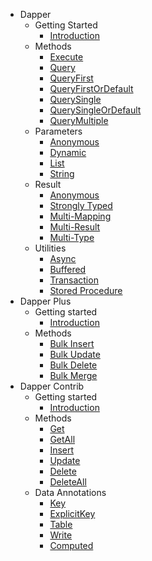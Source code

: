 - Dapper
   - Getting Started
      - [Introduction](dapper/dapper.md)
   - Methods
      - [Execute](dapper/execute.md)
      - [Query](dapper/query.md)
      - [QueryFirst](dapper/queryfirst.md)
      - [QueryFirstOrDefault](dapper/queryfirstordefault.md)
      - [QuerySingle](dapper/querysingle.md)
      - [QuerySingleOrDefault](dapper/querysingleordefault.md)
      - [QueryMultiple](dapper/querymultiple.md)
   - Parameters
      - [Anonymous](dapper/parameter-anonymous.md)
      - [Dynamic](dapper/parameter-dynamic.md)
      - [List](dapper/parameter-list.md)
      - [String](dapper/parameter-string.md)
   - Result
      - [Anonymous](dapper/result-anonymous.md)
      - [Strongly Typed](dapper/result-strongly-typed.md)
      - [Multi-Mapping](dapper/result-multi-mapping.md)
      - [Multi-Result](dapper/result-multi-result.md)
      - [Multi-Type](dapper/result-multi-type.md)
   - Utilities
      - [Async](dapper/async.md)
      - [Buffered](dapper/buffered.md)
      - [Transaction](dapper/transaction.md)
      - [Stored Procedure](dapper/stored-procedure.md)
- Dapper Plus
   - Getting started
      - [Introduction](dapper-plus/dapper-plus.md)
   - Methods
      - [Bulk Insert](dapper-plus/bulk-insert.md)
      - [Bulk Update](dapper-plus/bulk-update.md)
      - [Bulk Delete](dapper-plus/bulk-delete.md)
      - [Bulk Merge](dapper-plus/bulk-merge.md)
- Dapper Contrib
   - Getting started
      - [Introduction](dapper-contrib/dapper-contrib.md)
   - Methods
      - [Get](dapper-contrib/get.md)
      - [GetAll](dapper-contrib/getall.md)
      - [Insert](dapper-contrib/insert.md)
      - [Update](dapper-contrib/update.md)
      - [Delete](dapper-contrib/delete.md)
      - [DeleteAll](dapper-contrib/deleteall.md)
   - Data Annotations
      - [Key](dapper-contrib/)
      - [ExplicitKey](dapper-contrib/)
      - [Table](dapper-contrib/)
      - [Write](dapper-contrib/)
      - [Computed](dapper-contrib/)
